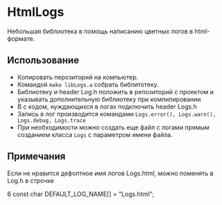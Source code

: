 # HtmlLogs

Небольшая библиотека в помощь написанию цветных логов в html-формате.

## Использование

- Копировать перозиторий на компьютер.
- Командой `make libLogs.a` собрать библитотеку.
- Библиотеку и header Log.h положить в репозиторий с проектом и указывать дополнительную библиотеку при компилировании
- В с кодом, нуждающихся в логах подключить header Logs.h
- Запись в лог производится командами `Logs.error(), Logs.warn(), Logs.debug, Logs.trace`
- При необходимости можно создать еще файл с логами прямым созданием класса `Logs` с параметром имени файла.

## Примечания

Если не нравится дефолтное имя логов Logs.html, можно поменять в Log.h в строчке

  6 const char DEFAULT_LOG_NAME[] = "Logs.html";
